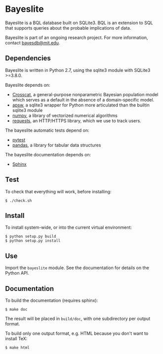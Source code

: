 # Bayeslite

Bayeslite is a BQL database built on SQLite3.  BQL is an extension to
SQL that supports queries about the probable implications of data.

Bayeslite is part of an ongoing research project.  For more
information, contact bayesdb@mit.edu.

## Dependencies

Bayeslite is written in Python 2.7, using the sqlite3 module with
SQLite3 >=3.8.0.

Bayeslite depends on:

- [Crosscat](https://github.com/probcomp/crosscat),
  a general-purpose nonparametric Bayesian population model which
  serves as a default in the absence of a domain-specific model.
- [apsw](https://rogerbinns.github.io/apsw/), a sqlite3 wrapper for
  Python more articulated than the builtin sqlite3 module
- [numpy](http://www.numpy.org), a library of vectorized numerical
  algorithms
- [requests](http://www.python-requests.org/), an HTTP/HTTPS library,
  which we use to track users.

The bayeslite automatic tests depend on:

- [pytest](https://pytest.org/)
- [pandas](http://pandas.pydata.org), a library for tabular data
  structures

The bayeslite documentation depends on:

- [Sphinx](http://sphinx-doc.org/)

## Test

To check that everything will work, before installing:

```
$ ./check.sh
```

## Install

To install system-wide, or into the current virtual environment:

```
$ python setup.py build
$ python setup.py install
```

## Use

Import the `bayeslite` module.  See the documentation for details on
the Python API.

## Documentation

To build the documentation (requires sphinx):

```
$ make doc
```

The result will be placed in `build/doc`, with one subdirectory per
output format.

To build only one output format, e.g. HTML because you don't want to
install TeX:

```
$ make html
```
